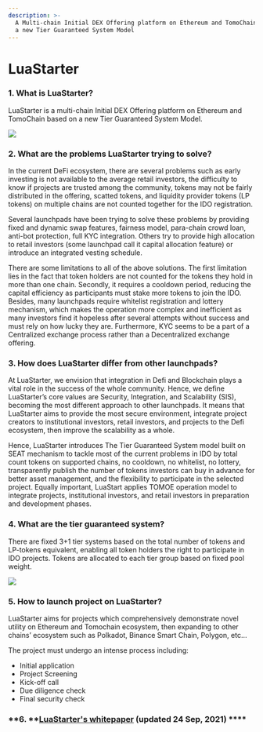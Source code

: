 ```yaml
---
description: >-
  A Multi-chain Initial DEX Offering platform on Ethereum and TomoChain based on
  a new Tier Guaranteed System Model
---
```


# LuaStarter

### 1. What is LuaStarter?

LuaStarter is a multi-chain Initial DEX Offering platform on Ethereum and TomoChain based on a new Tier Guaranteed System Model. 

![](<../../.gitbook/assets/screenshot\_2 (8).png>)

### 2. What are the problems LuaStarter trying to solve?

In the current DeFi ecosystem, there are several problems such as early investing is not available to the average retail investors, the difficulty to know if projects are trusted among the community, tokens may not be fairly distributed in the offering, scatted tokens, and liquidity provider tokens (LP tokens) on multiple chains are not counted together for the IDO registration. 

Several launchpads have been trying to solve these problems by providing fixed and dynamic swap features, fairness model, para-chain crowd loan, anti-bot protection, full KYC integration. Others try to provide high allocation to retail investors (some launchpad call it capital allocation feature) or introduce an integrated vesting schedule. 

There are some limitations to all of the above solutions. The first limitation lies in the fact that token holders are not counted for the tokens they hold in more than one chain. Secondly, it requires a cooldown period, reducing the capital efficiency as participants must stake more tokens to join the IDO. Besides, many launchpads require whitelist registration and lottery mechanism, which makes the operation more complex and inefficient as many investors find it hopeless after several attempts without success and must rely on how lucky they are. Furthermore, KYC seems to be a part of a Centralized exchange process rather than a Decentralized exchange offering. 

### 3. How does LuaStarter differ from other launchpads?

At LuaStarter, we envision that integration in Defi and Blockchain plays a vital role in the success of the whole community. Hence, we define LuaStarter’s core values are Security, Integration, and Scalability (SIS), becoming the most different approach to other launchpads.  It means that LuaStarter aims to provide the most secure environment, integrate project creators to institutional investors, retail investors, and projects to the Defi ecosystem, then improve the scalability as a whole.

Hence, LuaStarter introduces The Tier Guaranteed System model built on SEAT mechanism to tackle most of the current problems in IDO by total count tokens on supported chains, no cooldown, no whitelist, no lottery, transparently publish the number of tokens investors can buy in advance for better asset management, and the flexibility to participate in the selected project. Equally important, LuaStart applies TOMOE operation model to integrate projects, institutional investors, and retail investors in preparation and development phases.

### 4. What are the tier guaranteed system?

There are fixed 3+1 tier systems based on the total number of tokens and LP-tokens equivalent, enabling all token holders the right to participate in IDO projects. Tokens are allocated to each tier group based on fixed pool weight. 

![](<../../.gitbook/assets/screenshot\_3 (5).png>)

### 5. How to launch project on LuaStarter?

LuaStarter aims for projects which comprehensively demonstrate novel utility on Ethereum and Tomochain ecosystem, then expanding to other chains’ ecosystem such as Polkadot, Binance Smart Chain, Polygon, etc…

The project must undergo an intense process including:

* Initial application
* Project Screening
* Kick-off call
* Due diligence check
* Final security check

### **6. **[LuaStarter's whitepaper](https://bit.ly/LuaStarter_Whitepaper_V3) (updated 24 Sep, 2021) ****

##



